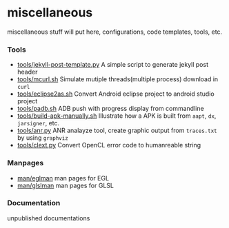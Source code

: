 # miscellaneous
miscellaneous stuff will put here, configurations, code templates, tools, etc.

### Tools
* [tools/jekyll-post-template.py](tools/jekyll-post-template.py) A simple script to generate jekyll post header
* [tools/mcurl.sh](tools/mcurl.sh) Simulate mutiple threads(multiple process) download in `curl`
* [tools/eclipse2as.sh](tools/eclipse2as.sh) Convert Android eclipse project to android studio project
* [tools/padb.sh](tools/padb.sh) ADB push with progress display from commandline
* [tools/build-apk-manually.sh](tools/build-apk-manually.sh) Illustrate how a APK is built from `aapt`, `dx`, `jarsigner`, etc.
* [tools/anr.py](tools/anr.py) ANR analayze tool, create graphic output from `traces.txt` by using `graphviz`
* [tools/clext.py](tools/clext.py) Convert OpenCL error code to humanreable string

### Manpages
* [man/eglman](man/eglman) man pages for EGL
* [man/glslman](man/glslman) man pages for GLSL

### Documentation
unpublished documentations
